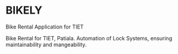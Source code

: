 # BIKELY
Bike Rental Application for TIET

Bike Rental for TIET, Patiala. Automation of Lock Systems, ensuring maintainability and mangeability. 
